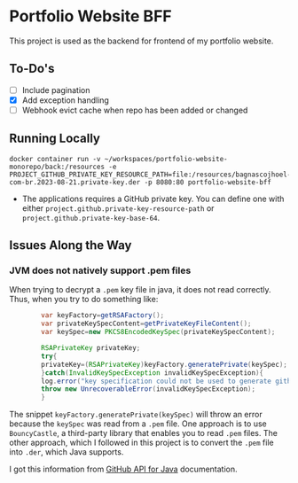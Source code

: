 # Portfolio Website BFF

This project is used as the backend for frontend of my portfolio website.

## To-Do's

- [ ] Include pagination
- [x] Add exception handling
- [ ] Webhook evict cache when repo has been added or changed

## Running Locally

```shell
docker container run -v ~/workspaces/portfolio-website-monorepo/back:/resources -e PROJECT_GITHUB_PRIVATE_KEY_RESOURCE_PATH=file:/resources/bagnascojhoel-com-br.2023-08-21.private-key.der -p 8080:80 portfolio-website-bff
```

- The applications requires a GitHub private key. You can define one with
  either `project.github.private-key-resource-path` or `project.github.private-key-base-64`.

## Issues Along the Way

### JVM does not natively support .pem files

When trying to decrypt a `.pem` key file in java, it does not read correctly. Thus, when you try to do something like:

```java
        var keyFactory=getRSAFactory();
        var privateKeySpecContent=getPrivateKeyFileContent();
        var keySpec=new PKCS8EncodedKeySpec(privateKeySpecContent);

        RSAPrivateKey privateKey;
        try{
        privateKey=(RSAPrivateKey)keyFactory.generatePrivate(keySpec);
        }catch(InvalidKeySpecException invalidKeySpecException){
        log.error("key specification could not be used to generate github's private key");
        throw new UnrecoverableError(invalidKeySpecException);
        }
```

The snippet `keyFactory.generatePrivate(keySpec)` will throw an error because the `keySpec` was read from a `.pem` file.
One approach is to use `BouncyCastle`, a third-party library that enables you to read `.pem` files. The other approach,
which I followed in this project is to convert the `.pem` file into `.der`, which Java supports.

I got this information from [GitHub API for Java](https://github-api.kohsuke.org/githubappjwtauth.html) documentation.